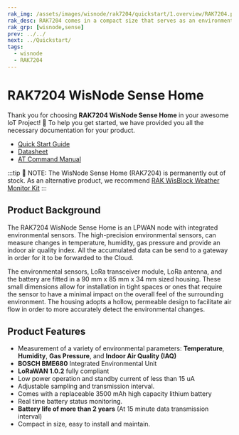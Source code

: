 ```yaml
---
rak_img: /assets/images/wisnode/rak7204/quickstart/1.overview/RAK7204.png
rak_desc: RAK7204 comes in a compact size that serves as an environmental monitoring station. With its high-precision sensors, it can measure changes in temperature, humidity, gas pressure, and indoor air quality. All the accumulated data can be sent to the gateway and then forward it to the Cloud.
rak_grp: [wisnode,sense]
prev: ../../
next: ../Quickstart/
tags:
  - wisnode
  - RAK7204
---
```


# RAK7204 WisNode Sense Home

Thank you for choosing **RAK7204 WisNode Sense Home** in your awesome IoT Project! 🎉 To help you get started, we have provided you all the necessary documentation for your product.

* [Quick Start Guide](../Quickstart/)
* [Datasheet](../Datasheet/)
* [AT Command Manual](../AT-Command-Manual/)

:::tip 📝 NOTE:
The WisNode Sense Home (RAK7204) is permanently out of stock.
As an alternative product, we recommend [RAK WisBlock Weather Monitor Kit](https://store.rakwireless.com/products/wisblock-kit-1-weather-monitor?variant=37637925372102)
:::

## Product Background

The RAK7204 WisNode Sense Home is an LPWAN node with integrated environmental sensors. The high-precision environmental sensors, can measure changes in temperature, humidity, gas pressure and provide an indoor air quality index. All the accumulated data can be send to a gateway in order for it to be forwarded to the Cloud.

The environmental sensors, LoRa transceiver module, LoRa antenna, and the battery are fitted in a 90 mm x 85 mm x 34 mm sized housing. These small dimensions allow for installation in tight spaces or ones that require the sensor to have a minimal impact on the overall feel of the surrounding environment. The housing adopts a hollow, permeable design to facilitate air flow in order to more accurately detect the environmental changes.

## Product Features

- Measurement of a variety of environmental parameters: **Temperature**, **Humidity**, **Gas Pressure**, and **Indoor Air Quality (IAQ)**
- **BOSCH BME680** Integrated Environmental Unit
- **LoRaWAN 1.0.2** fully compliant
- Low power operation and standby current of less than 15 uA
- Adjustable sampling and transmission interval.
- Comes with a replaceable 3500 mAh high capacity lithium battery
- Real time battery status monitoring.
- **Battery life of more than 2 years** (At 15 minute data transmission interval)
- Compact in size, easy to install and maintain.

